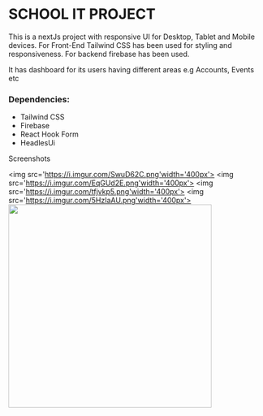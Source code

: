 # SCHOOL IT PROJECT

This is a nextJs project with responsive UI for Desktop, Tablet and Mobile devices. For Front-End Tailwind CSS has been used for styling and responsiveness. For backend firebase has been used.

It has dashboard for its users having different areas e.g Accounts, Events etc

### Dependencies:

- Tailwind CSS
- Firebase
- React Hook Form
- HeadlesUi

Screenshots

<!-- ![Homepage](https://i.imgur.com/tfJVkp5.png) -->

<img src='https://i.imgur.com/SwuD62C.png'width='400px'>
<img src='https://i.imgur.com/EqGUd2E.png'width='400px'>
<img src='https://i.imgur.com/tfjvkp5.png'width='400px'>
<img src='https://i.imgur.com/5HzIaAU.png'width='400px'>
<img src=https://i.imgur.com/mHXTD5f.png width='400px'>

<!-- ![Signup](https://i.imgur.com/SwuD62C.png)
![Signin](https://i.imgur.com/EqGUd2E.png)
![Dashboard](https://i.imgur.com/5HzIaAU.png)
![Dashboard](https://i.imgur.com/mHXTD5f.png) -->
